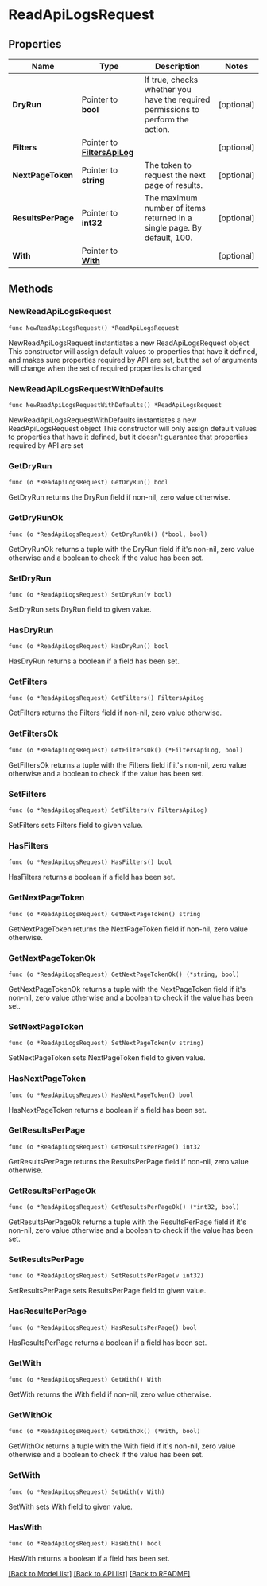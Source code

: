 # ReadApiLogsRequest

## Properties

Name | Type | Description | Notes
------------ | ------------- | ------------- | -------------
**DryRun** | Pointer to **bool** | If true, checks whether you have the required permissions to perform the action. | [optional] 
**Filters** | Pointer to [**FiltersApiLog**](FiltersApiLog.md) |  | [optional] 
**NextPageToken** | Pointer to **string** | The token to request the next page of results. | [optional] 
**ResultsPerPage** | Pointer to **int32** | The maximum number of items returned in a single page. By default, 100. | [optional] 
**With** | Pointer to [**With**](With.md) |  | [optional] 

## Methods

### NewReadApiLogsRequest

`func NewReadApiLogsRequest() *ReadApiLogsRequest`

NewReadApiLogsRequest instantiates a new ReadApiLogsRequest object
This constructor will assign default values to properties that have it defined,
and makes sure properties required by API are set, but the set of arguments
will change when the set of required properties is changed

### NewReadApiLogsRequestWithDefaults

`func NewReadApiLogsRequestWithDefaults() *ReadApiLogsRequest`

NewReadApiLogsRequestWithDefaults instantiates a new ReadApiLogsRequest object
This constructor will only assign default values to properties that have it defined,
but it doesn't guarantee that properties required by API are set

### GetDryRun

`func (o *ReadApiLogsRequest) GetDryRun() bool`

GetDryRun returns the DryRun field if non-nil, zero value otherwise.

### GetDryRunOk

`func (o *ReadApiLogsRequest) GetDryRunOk() (*bool, bool)`

GetDryRunOk returns a tuple with the DryRun field if it's non-nil, zero value otherwise
and a boolean to check if the value has been set.

### SetDryRun

`func (o *ReadApiLogsRequest) SetDryRun(v bool)`

SetDryRun sets DryRun field to given value.

### HasDryRun

`func (o *ReadApiLogsRequest) HasDryRun() bool`

HasDryRun returns a boolean if a field has been set.

### GetFilters

`func (o *ReadApiLogsRequest) GetFilters() FiltersApiLog`

GetFilters returns the Filters field if non-nil, zero value otherwise.

### GetFiltersOk

`func (o *ReadApiLogsRequest) GetFiltersOk() (*FiltersApiLog, bool)`

GetFiltersOk returns a tuple with the Filters field if it's non-nil, zero value otherwise
and a boolean to check if the value has been set.

### SetFilters

`func (o *ReadApiLogsRequest) SetFilters(v FiltersApiLog)`

SetFilters sets Filters field to given value.

### HasFilters

`func (o *ReadApiLogsRequest) HasFilters() bool`

HasFilters returns a boolean if a field has been set.

### GetNextPageToken

`func (o *ReadApiLogsRequest) GetNextPageToken() string`

GetNextPageToken returns the NextPageToken field if non-nil, zero value otherwise.

### GetNextPageTokenOk

`func (o *ReadApiLogsRequest) GetNextPageTokenOk() (*string, bool)`

GetNextPageTokenOk returns a tuple with the NextPageToken field if it's non-nil, zero value otherwise
and a boolean to check if the value has been set.

### SetNextPageToken

`func (o *ReadApiLogsRequest) SetNextPageToken(v string)`

SetNextPageToken sets NextPageToken field to given value.

### HasNextPageToken

`func (o *ReadApiLogsRequest) HasNextPageToken() bool`

HasNextPageToken returns a boolean if a field has been set.

### GetResultsPerPage

`func (o *ReadApiLogsRequest) GetResultsPerPage() int32`

GetResultsPerPage returns the ResultsPerPage field if non-nil, zero value otherwise.

### GetResultsPerPageOk

`func (o *ReadApiLogsRequest) GetResultsPerPageOk() (*int32, bool)`

GetResultsPerPageOk returns a tuple with the ResultsPerPage field if it's non-nil, zero value otherwise
and a boolean to check if the value has been set.

### SetResultsPerPage

`func (o *ReadApiLogsRequest) SetResultsPerPage(v int32)`

SetResultsPerPage sets ResultsPerPage field to given value.

### HasResultsPerPage

`func (o *ReadApiLogsRequest) HasResultsPerPage() bool`

HasResultsPerPage returns a boolean if a field has been set.

### GetWith

`func (o *ReadApiLogsRequest) GetWith() With`

GetWith returns the With field if non-nil, zero value otherwise.

### GetWithOk

`func (o *ReadApiLogsRequest) GetWithOk() (*With, bool)`

GetWithOk returns a tuple with the With field if it's non-nil, zero value otherwise
and a boolean to check if the value has been set.

### SetWith

`func (o *ReadApiLogsRequest) SetWith(v With)`

SetWith sets With field to given value.

### HasWith

`func (o *ReadApiLogsRequest) HasWith() bool`

HasWith returns a boolean if a field has been set.


[[Back to Model list]](../README.md#documentation-for-models) [[Back to API list]](../README.md#documentation-for-api-endpoints) [[Back to README]](../README.md)


